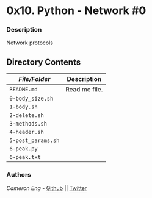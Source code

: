 # 0x10. Python - Network #0
### Description
Network protocols

## Directory Contents

|   ***File/Folder***    |  **Description**                       |
|---------------|---------------------------------------|
| `README.md` |  Read me file. |
| `0-body_size.sh` |  |
| `1-body.sh` |  |
| `2-delete.sh` |  |
| `3-methods.sh` |  |
| `4-header.sh` |  |
| `5-post_params.sh` |  |
| `6-peak.py` |  |
| `6-peak.txt` |  |

### Authors
*Cameron Eng* - [Github](https://github.com/c_eng/) || [Twitter](https://twitter.com/c33Eng)
